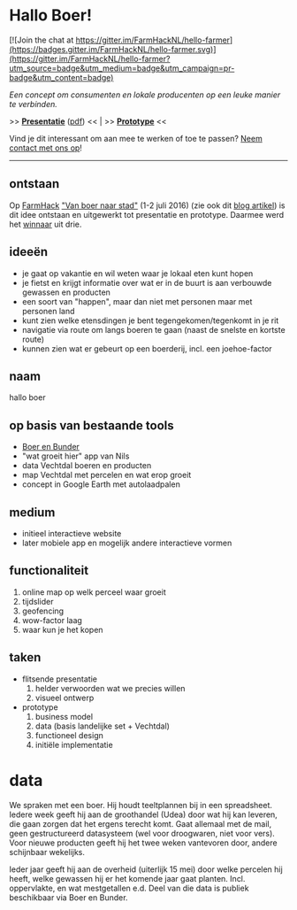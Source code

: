 # Hallo Boer!

[![Join the chat at https://gitter.im/FarmHackNL/hello-farmer](https://badges.gitter.im/FarmHackNL/hello-farmer.svg)](https://gitter.im/FarmHackNL/hello-farmer?utm_source=badge&utm_medium=badge&utm_campaign=pr-badge&utm_content=badge)

_Een concept om consumenten en lokale producenten op een leuke manier te verbinden._

&gt;&gt; **[Presentatie](pitch-20160702.pdf)** ([pdf](https://github.com/FarmHackNL/hello-farmer/raw/master/pitch-20160702.pdf)) &lt;&lt;
|
&gt;&gt; **[Prototype](https://farmhacknl.github.io/hello-farmer/)** &lt;&lt;

Vind je dit interessant om aan mee te werken of toe te passen? [Neem contact met ons op](mailto:org-farmhack@willem.engen.nl)!

---

## ontstaan

Op [FarmHack](http://farmhack.nl/) ["Van boer naar stad"](http://www.farmhack.nl/challenge/van-boer-naar-stad/) (1-2 juli 2016)
(zie ook dit [blog artikel](http://www.farmhack.nl/data-farmhack-korte-ketens/))
is dit idee ontstaan en uitgewerkt tot presentatie en prototype. Daarmee werd het
[winnaar](https://twitter.com/FarmHackNL/status/749256271887536128) uit drie.


## ideeën
* je gaat op vakantie en wil weten waar je lokaal eten kunt hopen
* je fietst en krijgt informatie over wat er in de buurt is aan verbouwde gewassen en producten
* een soort van "happen", maar dan niet met personen maar met personen land
* kunt zien welke etensdingen je bent tegengekomen/tegenkomt in je rit
* navigatie via route om langs boeren te gaan (naast de snelste en kortste route)
* kunnen zien wat er gebeurt op een boerderij, incl. een joehoe-factor

## naam
hallo boer

## op basis van bestaande tools
- [Boer en Bunder](http://boerbunder.nl)
- "wat groeit hier" app van Nils
- data Vechtdal boeren en producten
- map Vechtdal met percelen en wat erop groeit
- concept in Google Earth met autolaadpalen

## medium
- initieel interactieve website
- later mobiele app en mogelijk andere interactieve vormen

## functionaliteit
1. online map op welk perceel waar groeit
2. tijdslider
3. geofencing
4. wow-factor laag
5. waar kun je het kopen

## taken
* flitsende presentatie
  1. helder verwoorden wat we precies willen
  2. visueel ontwerp
* prototype
  1. business model
  2. data (basis landelijke set + Vechtdal)
  3. functioneel design
  4. initiële implementatie


# data

We spraken met een boer. Hij houdt teeltplannen bij in een spreadsheet. Iedere week geeft hij aan de groothandel (Udea) door wat hij kan leveren, die gaan zorgen dat het ergens terecht komt. Gaat allemaal met de mail, geen gestructureerd datasysteem (wel voor droogwaren, niet voor vers). Voor nieuwe producten geeft hij het twee weken vantevoren door, andere schijnbaar wekelijks.

Ieder jaar geeft hij aan de overheid (uiterlijk 15 mei) door welke percelen hij heeft, welke gewassen hij er het komende jaar gaat planten. Incl. oppervlakte, en wat mestgetallen e.d. Deel van die data is publiek beschikbaar via Boer en Bunder.
